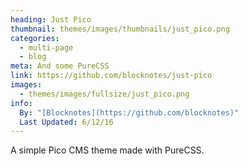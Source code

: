 ```yaml
---
heading: Just Pico
thumbnail: themes/images/thumbnails/just_pico.png
categories:
  - multi-page
  - blog
meta: And some PureCSS
link: https://github.com/blocknotes/just-pico
images:
  - themes/images/fullsize/just_pico.png
info:
  By: "[Blocknotes](https://github.com/blocknotes)"
  Last Updated: 6/12/16
---
```

A simple Pico CMS theme made with PureCSS.
